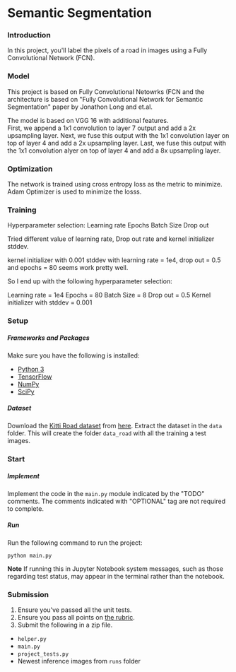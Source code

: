 # Semantic Segmentation
### Introduction
In this project, you'll label the pixels of a road in images using a Fully Convolutional Network (FCN).


### Model
This project is based on Fully Convolutional Netowrks (FCN and the architecture is based on "Fully Convolutional Network for Semantic Segmentation" paper by Jonathon Long and et.al.  

The model is based on VGG 16 with additional features.  
First, we append a 1x1 convolution to layer 7 output and add a 2x upsampling layer.  Next, we fuse this output with the 1x1 convolution layer on top of layer 4 and add a 2x upsampling layer.  Last, we fuse this output with the 1x1 convolution alyer on top of layer 4 and add a 8x upsampling layer.

### Optimization
The network is trained using cross entropy loss as the metric to minimize.  Adam Optimizer is used to minimize the losss.

### Training
Hyperparameter selection:
Learning rate
Epochs
Batch Size
Drop out 

Tried different value of learning rate, Drop out rate and kernel initializer stddev.

kernel initializer with 0.001 stddev with learning rate = 1e4, drop out = 0.5 and epochs = 80 seems work pretty well.   

So I end up with the following hyperparameter selection:

Learning rate = 1e4
Epochs = 80
Batch Size = 8
Drop out = 0.5
Kernel initializer with stddev = 0.001


### Setup
##### Frameworks and Packages
Make sure you have the following is installed:
 - [Python 3](https://www.python.org/)
 - [TensorFlow](https://www.tensorflow.org/)
 - [NumPy](http://www.numpy.org/)
 - [SciPy](https://www.scipy.org/)
##### Dataset
Download the [Kitti Road dataset](http://www.cvlibs.net/datasets/kitti/eval_road.php) from [here](http://www.cvlibs.net/download.php?file=data_road.zip).  Extract the dataset in the `data` folder.  This will create the folder `data_road` with all the training a test images.


### Start
##### Implement
Implement the code in the `main.py` module indicated by the "TODO" comments.
The comments indicated with "OPTIONAL" tag are not required to complete.
##### Run
Run the following command to run the project:
```
python main.py
```
**Note** If running this in Jupyter Notebook system messages, such as those regarding test status, may appear in the terminal rather than the notebook.

### Submission
1. Ensure you've passed all the unit tests.
2. Ensure you pass all points on [the rubric](https://review.udacity.com/#!/rubrics/989/view).
3. Submit the following in a zip file.
 - `helper.py`
 - `main.py`
 - `project_tests.py`
 - Newest inference images from `runs` folder
